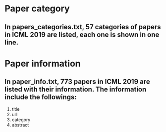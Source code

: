 # Paper category
## In papers_categories.txt, 57 categories of papers in ICML 2019 are listed, each one is shown in one line.

# Paper information
## In paper_info.txt, 773 papers in ICML 2019 are listed with their information. The information include the followings:
1. title
2. url
3. category
4. abstract

